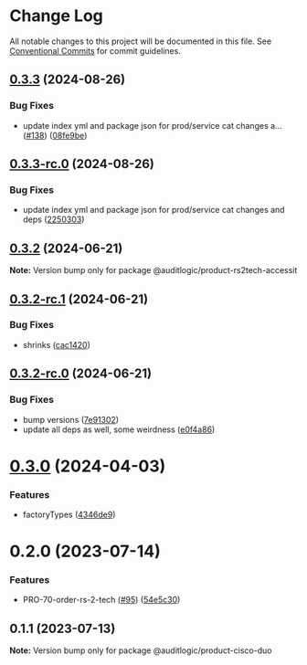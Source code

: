 # Change Log

All notable changes to this project will be documented in this file.
See [Conventional Commits](https://conventionalcommits.org) for commit guidelines.

## [0.3.3](https://github.com/auditlogic/product/compare/@auditlogic/product-rs2tech-accessit@0.3.2...@auditlogic/product-rs2tech-accessit@0.3.3) (2024-08-26)


### Bug Fixes

* update index yml and package json for prod/service cat changes a… ([#138](https://github.com/auditlogic/product/issues/138)) ([08fe9be](https://github.com/auditlogic/product/commit/08fe9beb1c8457462a19bc69caa02e6212d97e1a))





## [0.3.3-rc.0](https://github.com/auditlogic/product/compare/@auditlogic/product-rs2tech-accessit@0.3.2...@auditlogic/product-rs2tech-accessit@0.3.3-rc.0) (2024-08-26)


### Bug Fixes

* update index yml and package json for prod/service cat changes and deps ([2250303](https://github.com/auditlogic/product/commit/225030363a363608240135b7ebed386b28f01e4b))





## [0.3.2](https://github.com/auditlogic/product/compare/@auditlogic/product-rs2tech-accessit@0.3.2-rc.1...@auditlogic/product-rs2tech-accessit@0.3.2) (2024-06-21)

**Note:** Version bump only for package @auditlogic/product-rs2tech-accessit





## [0.3.2-rc.1](https://github.com/auditlogic/product/compare/@auditlogic/product-rs2tech-accessit@0.3.2-rc.0...@auditlogic/product-rs2tech-accessit@0.3.2-rc.1) (2024-06-21)


### Bug Fixes

* shrinks ([cac1420](https://github.com/auditlogic/product/commit/cac14200fefcd8183ab69fe89a47bd3f70f563e9))





## [0.3.2-rc.0](https://github.com/auditlogic/product/compare/@auditlogic/product-rs2tech-accessit@0.3.0...@auditlogic/product-rs2tech-accessit@0.3.2-rc.0) (2024-06-21)


### Bug Fixes

* bump versions ([7e91302](https://github.com/auditlogic/product/commit/7e913023b8b312150ed7762c32fbbe616be71de5))
* update all deps as well, some weirdness ([e0f4a86](https://github.com/auditlogic/product/commit/e0f4a864714e2d3de6bbf3da014d5312fe53be2f))





# [0.3.0](https://github.com/auditlogic/product/compare/@auditlogic/product-rs2tech-accessit@0.2.0...@auditlogic/product-rs2tech-accessit@0.3.0) (2024-04-03)


### Features

* factoryTypes ([4346de9](https://github.com/auditlogic/product/commit/4346de92693aee892fccf725338ffc7b80ab182b))





# 0.2.0 (2023-07-14)


### Features

* PRO-70-order-rs-2-tech ([#95](https://github.com/auditlogic/product/issues/95)) ([54e5c30](https://github.com/auditlogic/product/commit/54e5c309f007ca1425e499c66a7094a20c1ce0c6))





## 0.1.1 (2023-07-13)

**Note:** Version bump only for package @auditlogic/product-cisco-duo
